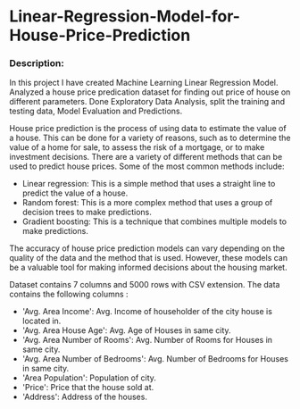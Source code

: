 # Linear-Regression-Model-for-House-Price-Prediction

### Description:
In this project I have created Machine Learning Linear Regression Model. Analyzed a house price predication dataset for finding out price of house on different parameters. Done Exploratory Data Analysis, split the training and testing data, Model Evaluation and Predictions. 

House price prediction is the process of using data to estimate the value of a
house. This can be done for a variety of reasons, such as to determine the value
of a home for sale, to assess the risk of a mortgage, or to make investment
decisions.
There are a variety of different methods that can be used to predict house prices. Some of
the most common methods include:
- Linear regression: This is a simple method that uses a straight line to predict the value of
a house.
- Random forest: This is a more complex method that uses a group of decision trees to make
predictions.
- Gradient boosting: This is a technique that combines multiple models to make predictions.

The accuracy of house price prediction models can vary depending on the quality
of the data and the method that is used. However, these models can be a valuable
tool for making informed decisions about the housing market.

Dataset contains 7 columns and 5000 rows with CSV extension. The data contains the following columns :

- 'Avg. Area Income': Avg. Income of householder of the city house is located in.
- 'Avg. Area House Age': Avg. Age of Houses in same city.
- 'Avg. Area Number of Rooms': Avg. Number of Rooms for Houses in same city.
- 'Avg. Area Number of Bedrooms': Avg. Number of Bedrooms for Houses in same city.
- 'Area Population': Population of city.
- 'Price': Price that the house sold at.
- 'Address': Address of the houses.
